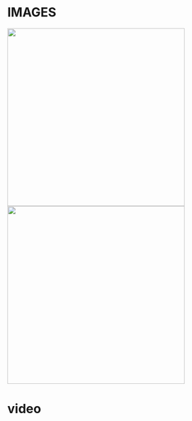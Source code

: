 # IMAGES

<div align="left">
<img src="https://graph.org/file/65b4aa7137ff09fa7ac29.jpg" width="400" height="400"/>
<img src="https://telegra.ph/file/b8167fdc8ad95d8896433.jpg" width="400" height="400"/>
</div>

# video

